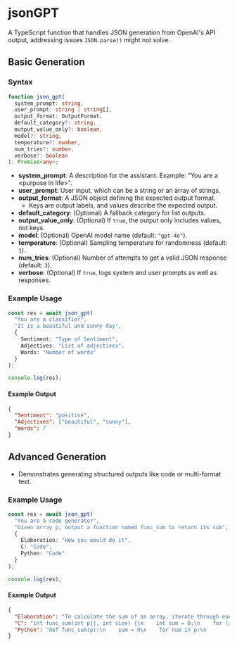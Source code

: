 # jsonGPT

A TypeScript function that handles JSON generation from OpenAI's API output, addressing issues `JSON.parse()` might not solve.

## Basic Generation

### Syntax

```typescript
function json_gpt(
  system_prompt: string,
  user_prompt: string | string[],
  output_format: OutputFormat,
  default_category?: string,
  output_value_only?: boolean,
  model?: string,
  temperature?: number,
  num_tries?: number,
  verbose?: boolean
): Promise<any>;
```

- **system_prompt**: A description for the assistant. Example: "You are a \<purpose in life\>".
- **user_prompt**: User input, which can be a string or an array of strings.
- **output_format**: A JSON object defining the expected output format.
  - Keys are output labels, and values describe the expected output.
- **default_category**: (Optional) A fallback category for list outputs.
- **output_value_only**: (Optional) If `true`, the output only includes values, not keys.
- **model**: (Optional) OpenAI model name (default: `"gpt-4o"`).
- **temperature**: (Optional) Sampling temperature for randomness (default: `1`).
- **num_tries**: (Optional) Number of attempts to get a valid JSON response (default: `3`).
- **verbose**: (Optional) If `true`, logs system and user prompts as well as responses.

### Example Usage

```typescript
const res = await json_gpt(
  "You are a classifier",
  "It is a beautiful and sunny day",
  {
    Sentiment: "Type of Sentiment",
    Adjectives: "List of adjectives",
    Words: "Number of words"
  }
);

console.log(res);
```

#### Example Output

```json
{
  "Sentiment": "positive",
  "Adjectives": ["beautiful", "sunny"],
  "Words": 7
}
```

## Advanced Generation

- Demonstrates generating structured outputs like code or multi-format text.

### Example Usage

```typescript
const res = await json_gpt(
  "You are a code generator",
  "Given array p, output a function named func_sum to return its sum",
  {
    Elaboration: "How you would do it",
    C: "Code",
    Python: "Code"
  }
);

console.log(res);
```

#### Example Output

```json
{
  "Elaboration": "To calculate the sum of an array, iterate through each element and add it to a running total.",
  "C": "int func_sum(int p[], int size) {\n    int sum = 0;\n    for (int i = 0; i < size; i++) {\n        sum += p[i];\n    }\n    return sum;\n}",
  "Python": "def func_sum(p):\n    sum = 0\n    for num in p:\n        sum += num\n    return sum"
}
